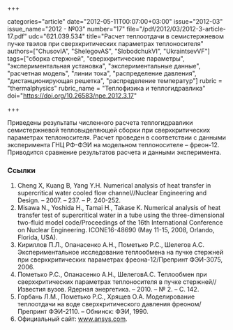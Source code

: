 +++

categories="article"
date="2012-05-11T00:07:00+03:00"
issue="2012-03"
issue_name="2012 - №03"
number="17"
file="/pdf/2012/03/2012-3-article-17.pdf"
udc="621.039.534"
title="Расчет теплоотдачи в семистержневом пучке твэлов при сверхкритических параметрах теплоносителя"
authors=["ChusovIA", "ShelegovAS", "SlobodchukVI", "UkraintsevVF"]
tags=["cборка стержней", "сверхкритические параметры", "экспериментальная установка", "экспериментальные данные", "расчетная модель", "линии тока", "распределение давления", "дистанционирующая решетка", "распределение температур"]
rubric = "thermalphysics"
rubric_name = "Теплофизика и теплогидравлика"
doi="https://doi.org/10.26583/npe.2012.3.17"

+++

Приведены результаты численного расчета теплогидравлики семистержневой тепловыделяющей сборки при сверхкритических параметрах теплоносителя. Расчет проведен в соответствии с данными эксперимента ГНЦ РФ-ФЭИ на модельном теплоносителе – фреон-12. Приводится сравнение результатов расчета и данными эксперимента.

### Ссылки

1. Cheng X, Kuang B, Yang Y.H. Numerical analysis of heat transfer in supercritical water cooled flow channel//Nuclear Engineering and Design. – 2007. – 237. – Р. 240-252.
2. Misawa N., Yoshida H., Tamai H., Takase K. Numerical analysis of heat transfer test of supercritical water in a tube using the three-dimensional two-fluid model code/Proceedings of the 16th International Conference on Nuclear Engineering. ICONE16-48690 (May 11-15, 2008, Orlando, Florida, USA).
3. Кириллов П.Л., Опанасенко А.Н., Пометько Р.С., Шелегов А.С. Экспериментальное исследование теплообмена на пучке стержней при сверхкритических параметрах фреона-12/Препринт ФЭИ-3075, 2006.
4. Пометько Р.С., Опанасенко А.Н., ШелеговА.С. Теплообмен при сверхкритических параметрах теплоносителя в пучке стержней//Известия вузов. Ядерная энергетика. – 2010. – № 2. – С. 142.
5. Горбань Л.М., Пометько Р.С., Хрящев О.А. Моделирование теплоотдачи на воде сверхкритического давления фреоном/Препринт ФЭИ-2110. – Обнинск: ФЭИ, 1990.
6. Официальный сайт: www.ansys.com.